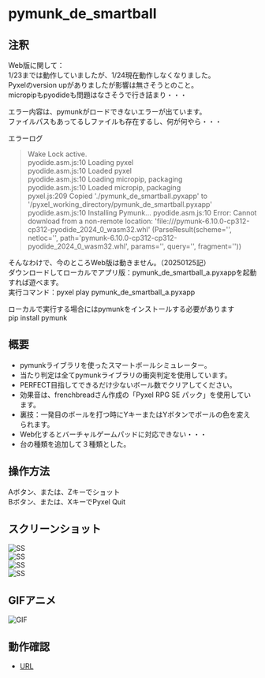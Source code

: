 # pymunk_de_smartball
## 注釈
Web版に関して：  
1/23までは動作していましたが、1/24現在動作しなくなりました。  
Pyxelのversion upがありましたが影響は無さそうとのこと。  
micropipもpyodideも問題はなさそうで行き詰まり・・・

エラー内容は、pymunkがロードできないエラーが出ています。  
ファイルパスもあってるしファイルも存在するし、何が何やら・・・

エラーログ  
> Wake Lock active.  
> pyodide.asm.js:10 Loading pyxel  
> pyodide.asm.js:10 Loaded pyxel  
> pyodide.asm.js:10 Loading micropip, packaging  
> pyodide.asm.js:10 Loaded micropip, packaging  
> pyxel.js:209 Copied './pymunk_de_smartball.pyxapp' to '/pyxel_working_directory/pymunk_de_smartball.pyxapp'  
> pyodide.asm.js:10 Installing Pymunk...
pyodide.asm.js:10 Error: Cannot download from a non-remote location: 'file:///pymunk-6.10.0-cp312-cp312-pyodide_2024_0_wasm32.whl' (ParseResult(scheme='', netloc='', path='pymunk-6.10.0-cp312-cp312-pyodide_2024_0_wasm32.whl', params='', query='', fragment=''))  

そんなわけで、今のところWeb版は動きません。（20250125記）  
ダウンロードしてローカルでアプリ版：pymunk_de_smartball_a.pyxappを起動すれば遊べます。  
実行コマンド：pyxel play pymunk_de_smartball_a.pyxapp
  
ローカルで実行する場合にはpymunkをインストールする必要があります  
pip install pymunk
  
## 概要
- pymunkライブラリを使ったスマートボールシミュレーター。
- 当たり判定は全てpymunkライブラリの衝突判定を使用しています。
- PERFECT目指してできるだけ少ないボール数でクリアしてください。
- 効果音は、frenchbreadさん作成の「Pyxel RPG SE パック」を使用しています。
- 裏技：一発目のボールを打つ時にYキーまたはYボタンでボールの色を変えられます。
- Web化するとバーチャルゲームパッドに対応できない・・・
- 台の種類を追加して３種類とした。

## 操作方法
Aボタン、または、Zキーでショット  
Bボタン、または、XキーでPyxel Quit  

## スクリーンショット
![SS](sm_title.png)  
![SS](sm_game1.png)  
![SS](sm_game2.png)  
![SS](sm_game3.png)  

## GIFアニメ
![GIF](sm_0116.gif)

## 動作確認
- [URL](https://sanbunno-ichi.github.io/pymunk_de_smartball/)
